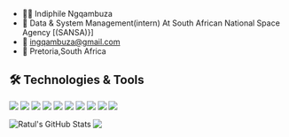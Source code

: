 - 👨‍💼 Indiphile Ngqambuza
- 🏢 Data & System Management(intern) At South African National Space Agency [(SANSA)}]
- 📧 ingqambuza@gmail.com
- 📍 Pretoria,South Africa

## :hammer_and_wrench: Technologies & Tools
![](https://img.shields.io/badge/Python-informational?style=flat&logo=Python&labelColor=2c3e50&logoColor=D5CD00&color=004578)
![](https://img.shields.io/badge/Django-informational?style=flat&logo=Django&labelColor=2c3e50&logoColor=092e20&color=092e20)
![](https://img.shields.io/badge/DjangoRESTFramework-informational?style=flat&logo=Django&labelColor=2c3e50&logoColor=990000&color=990000)
![](https://img.shields.io/badge/FastAPI-informational?style=flat&logo=fastAPI&labelColor=2c3e50&logoColor=1abc9c&color=1abc9c)
![](https://img.shields.io/badge/Git-informational?style=flat&logo=Git&labelColor=2c3e50&logoColor=f34f29&color=f34f29)
![](https://img.shields.io/badge/Bash-informational?style=flat&logo=GNU-Bash&labelColor=2c3e50&logoColor=BDC3C7&color=540D6E)
![](https://img.shields.io/badge/Visual_Studio_Code-informational?style=flat&logo=visual-studio-code&labelColor=2c3e50&logoColor=0078d7&color=0078d7)
![](https://img.shields.io/badge/Sublime_Text-informational?style=flat&logo=sublime-text&labelColor=2c3e50&logoColor=FF9800&color=FF9800)
![](https://img.shields.io/badge/numpy-python-blue)
![](https://img.shields.io/badge/pandas-python-yellow)

<a href="https://github.com/Indiphile">
  <img align="left" src="https://github-readme-stats.vercel.app/api?username=Indiphile&theme=radical&show_icons=true&include_all_commits=true&line_height=27&count_private=true&title_color=FF7D7D&text_color=c9cacc&icon_color=3498DB&bg_color=2c3e50" alt="Ratul's GitHub Stats" />
</a>

<a href="https://github.com/Indiphile">
  <img align="center" src="https://github-readme-stats.vercel.app/api/top-langs/?username=Indiphile&&title_color=FF7D7D&text_color=c9cacc&icon_color=F0DB4F&bg_color=2c3e50" />
</a>
